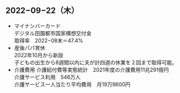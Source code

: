 #
## 2022−09−22（木）
* マイナンバーカード<BR>
  デジタル田園都市国家構想交付金<br>
  取得率　2022−08末＝47.4%<BR>
* 産後パパ育休<BR>
  2022年10月から新設<br>
  子どもの出生から8週間以内に夫が計四週の休業を２回まで取得可能。<BR>
* 介護費用
  介護給付費等実態統計　2021年度の介護費用11兆291億円<BR>
  介護サービス利用　546万人<BR>
  介護サービス一人当たり平均費用　月19万9600円<BR>
  
  

  
  
